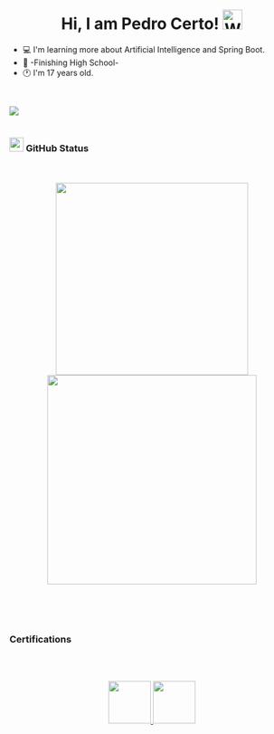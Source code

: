 <h1 align="center">Hi, I am Pedro Certo! <img src="https://raw.githubusercontent.com/Tarikul-Islam-Anik/Animated-Fluent-Emojis/master/Emojis/Hand%20gestures/Waving%20Hand%20Medium-Light%20Skin%20Tone.png" alt="Waving Hand Medium-Light Skin Tone" width="35" height="35" /></h1>

- :computer: I'm learning more about Artificial Intelligence and Spring Boot.
- :school: -Finishing High School-
- :clock1: I'm 17 years old.

<br>
<div align="center">
  

</div>
<!-- ** GITHUB STATS ** -->

<a href="https://www.github.com/pedroamcerto" target="_blank" rel="noreferrer"><img src="https://img.shields.io/github/followers/pedroamcerto?logo=github&style=for-the-badge&color=3382ed&labelColor=171717" /></a>

#
### <img width="25" src="https://media.giphy.com/media/RMR2YEaUQetgZCMbIu/giphy.gif"> **GitHub Status** 
<br>
<div align="center">
<br>
  
<a href="https://github.com/pedroamcerto" target="_blank" rel="noreferrer">
  <img width="340" src="https://github-readme-stats.vercel.app/api?username=pedroamcerto&show_icons=true&theme=shades-of-purple&hide_border=true">
  <img width="370" src="https://github-readme-stats.vercel.app/api/top-langs/?username=pedroamcerto&layout=compact&theme=shades-of-purple&hide_border=true">
</a>

<br><br>



</div>
<!----------------** CERTIFICADOS ** ----------------------->

# 
### **Certifications**

<br><br>

<div align="center">
  <a href="https://learn.microsoft.com/pt-br/users/pedroaugustomartinscerto-4373/credentials/bbca3f72c8faffa7">
    <img width="75"src="https://images.credly.com/images/be8fcaeb-c769-4858-b567-ffaaa73ce8cf/image.png">
  </a>  
  <a href="https://www.credly.com/badges/31babe9b-4408-442f-a304-4f86b54b378b/public_url">
    <img width="75" src="https://images.credly.com/images/00634f82-b07f-4bbd-a6bb-53de397fc3a6/twitter_thumb_201604_image.png">
  </a>
</div>

